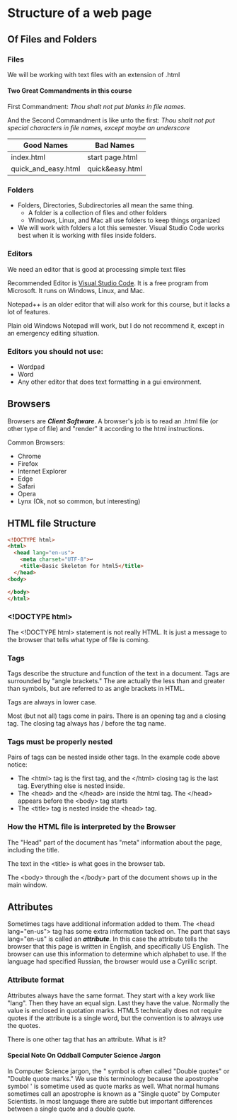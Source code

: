 # Structure of a web page

## Of Files and Folders

### Files

We will be working with text files with an extension of .html

#### Two Great Commandments in this course

First Commandment: *Thou shalt not put blanks in file names.*

And the Second Commandment is like unto the first: *Thou shalt not put special characters in file names, except maybe an underscore*

|Good Names|Bad Names|
|---|---|
|index.html|start page.html|
|quick_and_easy.html|quick&easy.html|

### Folders

* Folders, Directories, Subdirectories all mean the same thing.
  * A folder is a collection of files and other folders
  * Windows, Linux, and Mac all use folders to keep things organized
* We will work with folders a lot this semester.  Visual Studio Code works best when it is working with files inside folders.

### Editors

We need an editor that is good at processing simple text files

Recommended Editor is [Visual Studio Code](https://code.visualstudio.com/).  It is a free program from Microsoft.  It runs on Windows, Linux, and Mac.

Notepad++ is an older editor that will also work for this course, but it lacks a lot of features.

Plain old Windows Notepad will work, but I do not recommend it, except in an emergency editing situation.

### Editors you should not use:

* Wordpad
* Word
* Any other editor that does text formatting in a gui environment.

## Browsers

Browsers are ***Client Software***.  A browser's job is to read an .html file (or other type of file) and "render" it according to the html instructions.

Common Browsers:

* Chrome
* Firefox
* Internet Explorer
* Edge
* Safari
* Opera
* Lynx (Ok, not so common, but interesting)

## HTML file Structure

```html
<!DOCTYPE html>
<html>
  <head lang="en-us">
    <meta charset="UTF-8">↩
    <title>Basic Skeleton for html5</title> 
  </head>
<body>

</body>
</html>
```

### &lt;!DOCTYPE html&gt;

The &lt;!DOCTYPE html&gt; statement is not really HTML.  It is just a message to the browser that tells what type of file is coming.

### Tags

Tags describe the structure and function of the text in a document.
Tags are surrounded by "angle brackets."  The are actually the less than and greater than symbols, but are referred to as angle brackets in HTML.

Tags are always in lower case.

Most (but not all) tags come in pairs.  There is an opening tag and a closing tag.  The closing tag always has / before the tag name.

### Tags must be properly nested

Pairs of tags can be nested inside other tags.  In the example code above notice:

* The &lt;html&gt; tag is the first tag, and the &lt;/html&gt; closing tag is the last tag.  Everything else is nested inside.
* The &lt;head&gt; and the &lt;/head&gt; are inside the html tag.  The &lt;/head&gt; appears before the &lt;body&gt; tag starts
* The &lt;title&gt; tag is nested inside the &lt;head&gt; tag.

### How the HTML file is interpreted by the Browser

The "Head" part of the document has "meta" information about the page, including the title.

The text in the &lt;title&gt; is what goes in the browser tab.

The &lt;body&gt; through the &lt;/body&gt; part of the document shows up in the main window.

## Attributes

Sometimes tags have additional information added to them.  The &lt;head lang="en-us"&gt; tag has some extra information tacked on.  The part that says lang="en-us" is called an ***attribute***.  In this case the attribute tells the browser that this page is written in English, and specifically US English.  The browser can use this information to determine which alphabet to use.  If the language had specified Russian, the browser would use a Cyrillic script.

### Attribute format

Attributes always have the same format.  They start with a key work like "lang".  Then they have an equal sign.  Last they have the value.  Normally the value is enclosed in quotation marks.  HTML5 technically does not require quotes if the attribute is a single word, but the convention is to always use the quotes.

There is one other tag that has an attribute.  What is it?

#### Special Note On Oddball Computer Science Jargon

In Computer Science jargon, the " symbol is often called "Double quotes" or "Double quote marks."  We use this terminology because the apostrophe symbol ' is sometime used as quote marks as well.  What normal humans sometimes call an apostrophe is known as a "Single quote" by Computer Scientists.  In most language there are subtle but important differences between a single quote and a double quote.
